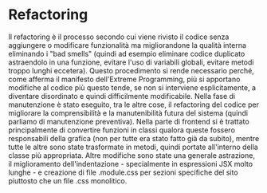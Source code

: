 # Refactoring
Il refactoring è il processo secondo cui viene rivisto il codice senza aggiungere o modificare funzionalità ma migliorandone la qualità interna eliminando i "bad smells" (quindi ad esempio eliminare codice duplicato astraendolo in una funzione, evitare l'uso di variabili globali, evitare metodi troppo lunghi eccetera). Questo procedimento si rende necessario perché, come afferma il manifesto dell'Extreme Programming, più si apportano modifiche al codice più questo tende, se non si interviene esplicitamente, a diventare disordinato e quindi difficilmente modificabile.
Nella fase di manutenzione è stato eseguito, tra le altre cose, il refactoring del codice per migliorare la comprensibilità e la manutenibilità futura del sistema (quindi parliamo di manutenzione preventiva).
Nella parte di frontend si è trattato principalmente di convertire funzioni in classi qualora queste fossero responsabili della grafica (non per tutte era stato fatto già da subito), mentre tutte le altre sono state trasformate in metodi, quindi portate all'interno della classe più appropriata. Altre modifiche sono state una generale astrazione, il miglioramento dell'indentazione - specialmente in espressioni JSX molto lunghe - e creazione di file .module.css per sezioni specifiche del sito piuttosto che un file .css monolitico.